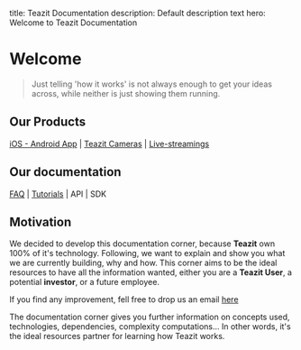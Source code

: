 title: Teazit Documentation
description: Default description text
hero: Welcome to Teazit Documentation
<!-- path: docs
source: index.md -->

<!-- # Headline -->

<!-- ![teazit-logo-color](assets/teazit-images/teazit-images.004.jpeg) -->

# Welcome
> Just telling 'how it works' is not always enough to get your ideas
> across, while neither is just showing them running.

## Our Products

[iOS - Android App](products/application) |
[Teazit Cameras](products/cameras) | [Live-streamings](products/live-streamings)

## Our documentation
[FAQ](docs/faq) | [Tutorials](docs/tutorials) | API | SDK

## Motivation

We decided to develop this documentation corner, because **Teazit** own 100% of it's technology. Following, we want to explain and show you what we are currently building, why and how. This corner aims to be the ideal resources to have all the information wanted, either you are a **Teazit User**, a potential **investor**,
or a future employee.

If you find any improvement, fell free to drop us an email [here](mailto:contact@teazit.fr)

The documentation corner gives you further information on concepts used,
technologies, dependencies, complexity computations...
In other words, it's the ideal resources partner for learning how
Teazit works.
